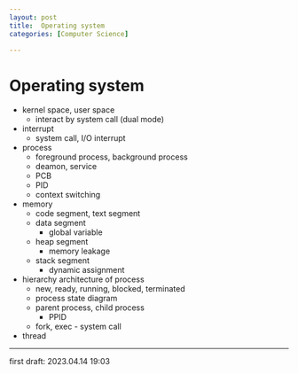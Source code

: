 ```yaml
---
layout: post
title:  Operating system
categories: [Computer Science]

---
```


# Operating system
- kernel space, user space
  - interact by system call (dual mode)
- interrupt
  - system call, I/O interrupt
- process
  - foreground process, background process
  - deamon, service
  - PCB
  - PID
  - context switching
- memory
  - code segment, text segment
  - data segment
    - global variable
  - heap segment
    - memory leakage
  - stack segment
    - dynamic assignment
- hierarchy architecture of process
  - new, ready, running, blocked, terminated
  - process state diagram
  - parent process, child process
    - PPID
  - fork, exec - system call
- thread

---

first draft: 2023.04.14 19:03